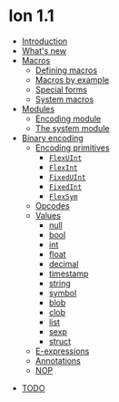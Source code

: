 # Ion 1.1

- [Introduction](./introduction.md)
- [What's new](./whats_new.md)
- [Macros](macros.md)
    - [Defining macros](macros/defining_macros.md) 
    - [Macros by example](macros/macros_by_example.md)
    - [Special forms](macros/special_forms.md)
    - [System macros](macros/system_macros.md)
- [Modules](modules.md)
    - [Encoding module](modules/encoding_module.md)
    - [The system module](modules/system_module.md)
- [Binary encoding](binary/encoding.md)
    - [Encoding primitives](binary/primitives.md)
        - [`FlexUInt`](binary/primitives/flex_uint.md)
        - [`FlexInt`](binary/primitives/flex_int.md)
        - [`FixedUInt`](binary/primitives/fixed_uint.md)
        - [`FixedInt`](binary/primitives/fixed_int.md)
        - [`FlexSym`](binary/primitives/flex_sym.md)
    - [Opcodes](binary/opcodes.md)
    - [Values](binary/values.md)
        * [null](binary/values/null.md)
        * [bool](binary/values/bool.md)
        * [int](binary/values/int.md)
        * [float](binary/values/float.md)
        * [decimal](binary/values/decimal.md)
        * [timestamp](binary/values/timestamp.md)
        * [string](binary/values/string.md)
        * [symbol](binary/values/symbol.md)
        * [blob](binary/values/lob.md)
        * [clob](binary/values/lob.md)
        * [list](binary/values/list.md)
        * [sexp](binary/values/sexp.md)
        * [struct](binary/values/struct.md)
    - [E-expressions](binary/e_expressions.md)
    - [Annotations](binary/annotations.md)
    - [NOP](binary/nop.md)
<!--
    The todo.md page is a placeholder target for links we haven't populated yet.
    Only pages that are listed in `SUMMARY.md` will be shown to users; todo.md
    includes a link to create a new GitHub issue, so it would be helpful for
    users to see it.
-->
- [TODO](todo.md)
    
